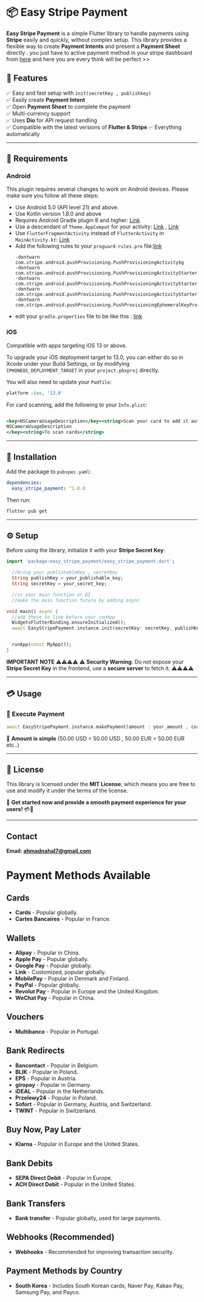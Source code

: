 # 📦 Easy Stripe Payment

**Easy Stripe Payment** is a simple Flutter library to handle payments using **Stripe** easily and
quickly, without complex setup. This library provides a flexible way to create **Payment Intents**
and present a **Payment Sheet** directly . you just have to active payment method in your stripe
dashboard from [here](https://dashboard.stripe.com/test/settings/payment_methods) and here you are
every think will be perfect >>

## 🚀 Features

✅ Easy and fast setup with `init(secretKey , publishkey)`  
✅ Easily create **Payment Intent**  
✅ Open **Payment Sheet** to complete the payment  
✅ Multi-currency support  
✅ Uses **Dio** for API request handling  
✅ Compatible with the latest versions of **Flutter & Stripe**
✅ Everything automatically

---

## 🔧 Requirements

### Android

This plugin requires several changes to work on Android devices. Please make sure you follow all
these steps:

- Use Android 5.0 (API level 21) and above.
- Use Kotlin version 1.8.0 and above
- Requires Android Gradle plugin 8 and
  higher: [Link](https://github.com/Just4prog/easy_stripe_payment/blob/master/example/android/settings.gradle.kts#L21)
- Use a descendant of `Theme.AppCompat` for your
  activity: [Link](https://github.com/Just4prog/easy_stripe_payment/blob/master/example/android/app/src/main/res/values/styles.xml#L15) , [Link](https://github.com/Just4prog/easy_stripe_payment/blob/master/example/android/app/src/main/res/values-night/styles.xml#L15)
- Use `FlutterFragmentActivity` instead of `FlutterActivity` in
  `MainActivity.kt`: [Link](https://github.com/Just4prog/easy_stripe_payment/blob/master/example/android/app/src/main/kotlin/com/example/example/MainActivity.kt#L3-L7)
- Add the following rules to your `proguard-rules.pro`
  file:[link](https://github.com/Just4prog/easy_stripe_payment/blob/master/example/android/app/proguard-rules.pro#L1-L5)
  ```plaintext
  -dontwarn com.stripe.android.pushProvisioning.PushProvisioningActivity$g
  -dontwarn com.stripe.android.pushProvisioning.PushProvisioningActivityStarter$Args
  -dontwarn com.stripe.android.pushProvisioning.PushProvisioningActivityStarter$Error
  -dontwarn com.stripe.android.pushProvisioning.PushProvisioningActivityStarter
  -dontwarn com.stripe.android.pushProvisioning.PushProvisioningEphemeralKeyProvider
  ```
- edit your `gradle.properties` file to be like
  this : [link](https://github.com/Just4prog/easy_stripe_payment/blob/master/example/android/gradle.properties#L1-L4)

### iOS

Compatible with apps targeting iOS 13 or above.

To upgrade your iOS deployment target to 13.0, you can either do so in Xcode under your Build
Settings, or by modifying `IPHONEOS_DEPLOYMENT_TARGET` in your `project.pbxproj` directly.

You will also need to update your `Podfile`:

```ruby
platform :ios, '13.0'
```

For card scanning, add the following to your `Info.plist`:

```xml

<key>NSCameraUsageDescription</key><string>Scan your card to add it automatically</string><key>
NSCameraUsageDescription
</key><string>To scan cards</string>
```

---

## 📌 Installation

Add the package to `pubspec.yaml`:

```yaml
dependencies:
  easy_stripe_payment: ^1.0.0
```

Then run:

```sh
flutter pub get
```

---

## ⚙️ Setup

Before using the library, initialize it with your **Stripe Secret Key**:

```dart
import 'package:easy_stripe_payment/easy_stripe_payment.dart';

  //bring your publishableKey , secretKey
  String publishKey = your_publishable_key;
  String secretKey = your_secret_key;

  //in your main function or DI
  //make the main function future by adding async

void main() async {
  //add these to line before your runApp
  WidgetsFlutterBinding.ensureInitialized();
  await EasyStripePayment.instance.init(secretKey: secretKey, publishKey: publishKey);


  runApp(const MyApp());
}
```
**IMPORTANT NOTE**
⚠️⚠️⚠️⚠️
⚠️ **Security Warning**: Do not expose your **Stripe Secret Key** in the frontend, use a **secure
server** to fetch it.
⚠️⚠️⚠️⚠️

---

## 💳 Usage

### 🛒 Execute Payment

```dart
await EasyStripePayment.instance.makePayment(amount : your_amount , currency: your_currency);
```

📌 **Amount is simple** (50.00 USD = 50.00 USD , 50.00 EUR = 50.00 EUR etc..)

---

## 📜 License

This library is licensed under the **MIT License**, which means you are free to use and modify it
under the terms of the license.

📌 **Get started now and provide a smooth payment experience for your users!** 💳🚀

---

## Contact

**Email: ahmadnahal7@gmail.com**

# Payment Methods Available

## **Cards**

- **Cards** - Popular globally.
- **Cartes Bancaires** - Popular in France.

## **Wallets**

- **Alipay** - Popular in China.
- **Apple Pay** - Popular globally.
- **Google Pay** - Popular globally.
- **Link** - Customized, popular globally.
- **MobilePay** - Popular in Denmark and Finland.
- **PayPal** - Popular globally.
- **Revolut Pay** - Popular in Europe and the United Kingdom.
- **WeChat Pay** - Popular in China.

## **Vouchers**

- **Multibanco** - Popular in Portugal.

## **Bank Redirects**

- **Bancontact** - Popular in Belgium.
- **BLIK** - Popular in Poland.
- **EPS** - Popular in Austria.
- **giropay** - Popular in Germany.
- **iDEAL** - Popular in the Netherlands.
- **Przelewy24** - Popular in Poland.
- **Sofort** - Popular in Germany, Austria, and Switzerland.
- **TWINT** - Popular in Switzerland.

## **Buy Now, Pay Later**

- **Klarna** - Popular in Europe and the United States.

## **Bank Debits**

- **SEPA Direct Debit** - Popular in Europe.
- **ACH Direct Debit** - Popular in the United States.

## **Bank Transfers**

- **Bank transfer** - Popular globally, used for large payments.

## **Webhooks (Recommended)**

- **Webhooks** - Recommended for improving transaction security.

## **Payment Methods by Country**

- **South Korea** - Includes South Korean cards, Naver Pay, Kakao Pay, Samsung Pay, and Payco.
